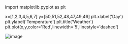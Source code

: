 import matplotlib.pyplot as plt

x=[1,2,3,4,5,6,7]
y=[50,51,52,48,47,49,46]
plt.xlabel('Day')
plt.ylabel('Temperature')
plt.title('Weather')
plt.plot(x,y,color='Red',linewidth='5',linestyle='dashed')

![image](https://user-images.githubusercontent.com/92919705/138257262-6f6aa1d8-62f6-455b-a7ff-a8774224b7ee.png)
